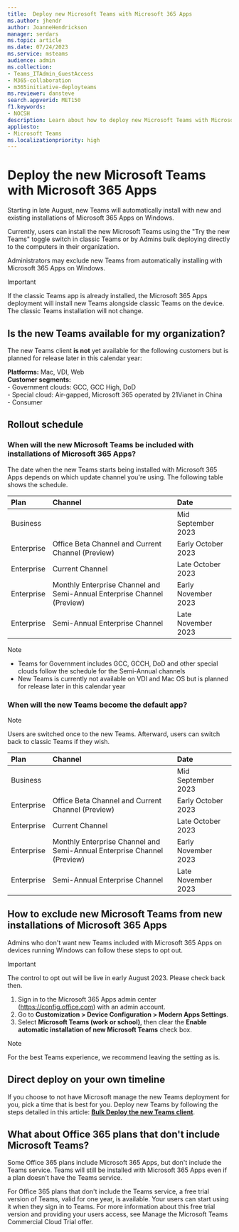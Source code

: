 ```yaml
---
title:  Deploy new Microsoft Teams with Microsoft 365 Apps
ms.author: jhendr
author: JoanneHendrickson
manager: serdars
ms.topic: article
ms.date: 07/24/2023
ms.service: msteams
audience: admin
ms.collection: 
- Teams_ITAdmin_GuestAccess
- M365-collaboration
- m365initiative-deployteams
ms.reviewer: dansteve
search.appverid: MET150
f1.keywords:
- NOCSH
description: Learn about how to deploy new Microsoft Teams with Microsoft 365 Apps.
appliesto: 
- Microsoft Teams
ms.localizationpriority: high
---
```

# Deploy the new Microsoft Teams with Microsoft 365 Apps

Starting in late August, new Teams will automatically install with new and existing installations of Microsoft 365 Apps on Windows.

Currently, users can install the new Microsoft Teams using the "Try the new Teams" toggle switch in classic Teams or by Admins bulk deploying directly to the computers in their organization.

Administrators may exclude new Teams from automatically installing with Microsoft 365 Apps on Windows.

>[!Important]
>If the classic Teams app is already installed, the Microsoft 365 Apps deployment will install new Teams alongside classic Teams on the device. The classic Teams installation will not change.

## Is the new Teams available for my organization?

The new Teams client **is not** yet available for the following customers but is planned for release later in this calendar year:

**Platforms:**  Mac, VDI, Web</br>
**Customer segments:**  </br>- Government clouds: GCC, GCC High, DoD</br>- Special cloud: Air-gapped, Microsoft 365 operated by 21Vianet in China </br>- Consumer


## Rollout schedule 

### When will the new Microsoft Teams be included with installations of Microsoft 365 Apps?

The date when the new Teams starts being installed with Microsoft 365 Apps depends on which update channel you're using. The following table shows the schedule.

|Plan|Channel|Date|
|:-----|:-----|:-----|
|Business||Mid September 2023|
|Enterprise|Office Beta Channel and Current Channel (Preview)|Early October 2023|
|Enterprise|Current Channel|Late October 2023|
|Enterprise|Monthly Enterprise Channel and Semi-Annual Enterprise Channel (Preview)|Early November 2023|Semi-Annual Enterprise Channel (Preview)|August 2023|
|Enterprise|Semi-Annual Enterprise Channel|Late November 2023|


>[!Note]
>- Teams for Government includes GCC, GCCH, DoD and other special clouds follow the schedule for the Semi-Annual channels
>- New Teams is currently not available on VDI and Mac OS but is planned for release later in this calendar year

### When will the new Teams become the default app?

>[!Note]
>Users are switched once to the new Teams. Afterward, users can switch back to classic Teams if they wish.

|Plan|Channel|Date|
|:-----|:-----|:-----|
|Business||Mid September 2023|
|Enterprise|Office Beta Channel and Current Channel (Preview)|Early October 2023|
|Enterprise|Current Channel|Late October 2023|
|Enterprise|Monthly Enterprise Channel and Semi-Annual Enterprise Channel (Preview)|Early November 2023|Semi-Annual Enterprise Channel (Preview)|August 2023|
|Enterprise|Semi-Annual Enterprise Channel|Late November 2023|

## How to exclude new Microsoft Teams from new installations of Microsoft 365 Apps 

Admins who don't want new Teams included with Microsoft 365 Apps on devices running Windows can follow these steps to opt out. 

>[!Important]
>The control to opt out will be live in early August 2023. Please check back then.

1. Sign in to the Microsoft 365 Apps admin center (https://config.office.com) with an admin account. 
2. Go to **Customization > Device Configuration > Modern Apps Settings**. 
3. Select **Microsoft Teams (work or school)**,  then clear the **Enable automatic installation of new Microsoft Teams** check box. 

>[!Note]
>For the best Teams experience, we recommend leaving the setting as is. 

## Direct deploy on your own timeline

If you choose to not have Microsoft manage the new Teams deployment for you, pick a  time that is best for you. Deploy new Teams by following the steps detailed in this article: [**Bulk Deploy the new Teams client**](new-teams-bulk-install-client.md).


## What about Office 365 plans that don't include Microsoft Teams? 
 
Some Office 365 plans include Microsoft 365 Apps, but don't include the Teams service. Teams will still be installed with Microsoft 365 Apps even if a plan doesn't have the Teams service. 

For Office 365 plans that don't include the Teams service, a free trial version of Teams, valid for one year, is available. Your users can start using it when they sign in to Teams. For more information about this free trial version and providing your users access, see Manage the Microsoft Teams Commercial Cloud Trial offer. 